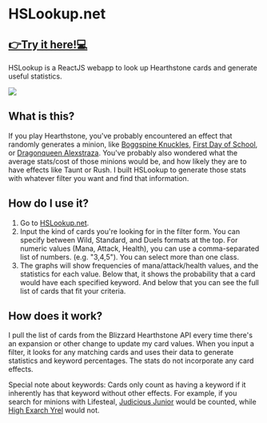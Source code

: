 # HSLookup.net
## [👉Try it here!💻](https://hslookup.net)

HSLookup is a ReactJS webapp to look up Hearthstone cards and generate useful statistics.

![](hslookup-demo.gif)

## What is this?

If you play Hearthstone, you've probably encountered an effect that randomly generates a minion, like [Boggspine Knuckles](https://d15f34w2p8l1cc.cloudfront.net/hearthstone/42fc482dcb41ed6d04cebe1f0608f1e247b0c1f321b6e59d9d7ca3c4c4ab724a.png), [First Day of School](https://d15f34w2p8l1cc.cloudfront.net/hearthstone/d6f40a13714f5404a88bbaf83c34dc356f028631e8b034d97f7f7b85dbd87801.png), or [Dragonqueen Alexstraza](https://d15f34w2p8l1cc.cloudfront.net/hearthstone/9bdf51419bedabfda3247adc02e306b20ad641603e19ff9e68cda9d79ca72fb9.png). You've probably also wondered what the average stats/cost of those minions would be, and how likely they are to have effects like Taunt or Rush. I built HSLookup to generate those stats with whatever filter you want and find that information.

## How do I use it?

1. Go to [HSLookup.net](https://hslookup.net).
2. Input the kind of cards you're looking for in the filter form. You can specify between Wild, Standard, and Duels formats at the top. For numeric values (Mana, Attack, Health), you can use a comma-separated list of numbers. (e.g. "3,4,5"). You can select more than one class.
3. The graphs will show frequencies of mana/attack/health values, and the statistics for each value. Below that, it shows the probability that a card would have each specified keyword. And below that you can see the full list of cards that fit your criteria.


## How does it work?

I pull the list of cards from the Blizzard Hearthstone API every time there's an expansion or other change to update my card values. When you input a filter, it looks for any matching cards and uses their data to generate statistics and keyword percentages. The stats do not incorporate any card effects.

Special note about keywords: Cards only count as having a keyword if it inherently has that keyword without other effects. For example, if you search for minions with Lifesteal, [Judicious Junior](https://d15f34w2p8l1cc.cloudfront.net/hearthstone/3233e0228d62c15562eaf726ecf1ecda1fda4b60d4793dc279c3b04774d3e834.png) would be counted, while [High Exarch Yrel](https://d15f34w2p8l1cc.cloudfront.net/hearthstone/b77dc45899fdc7d2f18ce02b1dc3a9d191354f3b7eea825b63b2487f3811e386.png) would not. 